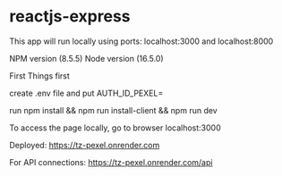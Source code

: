 # reactjs-express
This app will run locally using ports:
localhost:3000 and localhost:8000

NPM version (8.5.5)
Node version (16.5.0)

First Things first

create .env file and put 
AUTH_ID_PEXEL=<value>

run npm install && npm run install-client && npm run dev

To access the page locally, go to browser
localhost:3000

Deployed:
https://tz-pexel.onrender.com

For API connections:
https://tz-pexel.onrender.com/api